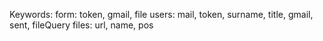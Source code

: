 Keywords:
form: token, gmail, file
users: mail, token, surname, title, gmail, sent, fileQuery
files: url, name, pos
